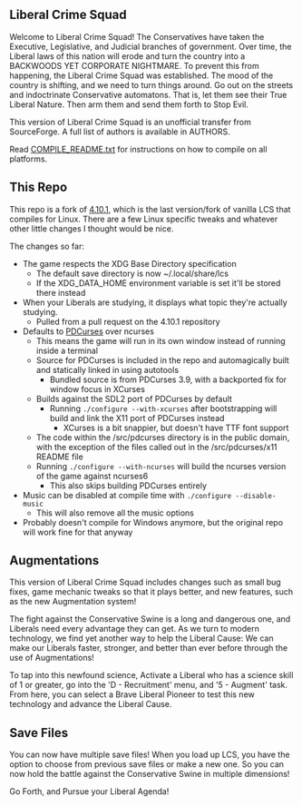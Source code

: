 ## Liberal Crime Squad

Welcome to Liberal Crime Squad! The Conservatives have taken the Executive, Legislative, and Judicial branches of government. Over time, the Liberal laws of this nation will erode and turn the country into a BACKWOODS YET CORPORATE NIGHTMARE. To prevent this from happening, the Liberal Crime Squad was established. The mood of the country is shifting, and we need to turn things around. Go out on the streets and indoctrinate Conservative automatons. That is, let them see their True Liberal Nature. Then arm them and send them forth to Stop Evil.

This version of Liberal Crime Squad is an unofficial transfer from SourceForge. A full list of authors is available in AUTHORS.

Read [COMPILE_README.txt](COMPILE_README.txt) for instructions on how to compile on all platforms.

## This Repo

This repo is a fork of [4.10.1](https://github.com/Kamal-Sadek/Liberal-Crime-Squad), which is the last version/fork of vanilla LCS that compiles for Linux. There are a few Linux specific tweaks and whatever other little changes I thought would be nice.

The changes so far:

- The game respects the XDG Base Directory specification
    - The default save directory is now ~/.local/share/lcs
    - If the XDG_DATA_HOME environment variable is set it'll be stored there instead
- When your Liberals are studying, it displays what topic they're actually studying.
    - Pulled from a pull request on the 4.10.1 repository
- Defaults to [PDCurses](https://www.pdcurses.org) over ncurses
    - This means the game will run in its own window instead of running inside a terminal
    - Source for PDCurses is included in the repo and automagically built and statically linked in using autotools
        - Bundled source is from PDCurses 3.9, with a backported fix for window focus in XCurses
    - Builds against the SDL2 port of PDCurses by default
        - Running `./configure --with-xcurses` after bootstrapping will build and link the X11 port of PDCurses instead
            - XCurses is a bit snappier, but doesn't have TTF font support
    - The code within the /src/pdcurses directory is in the public domain, with the exception of the files called out in the /src/pdcurses/x11 README file
    - Running `./configure --with-ncurses` will build the ncurses version of the game against ncurses6
        - This also skips building PDCurses entirely
- Music can be disabled at compile time with `./configure --disable-music`
    - This will also remove all the music options
- Probably doesn't compile for Windows anymore, but the original repo will work fine for that anyway

## Augmentations

This version of Liberal Crime Squad includes changes such as small bug fixes, game mechanic tweaks so that it plays better, and new features, such as the new Augmentation system!

The fight against the Conservative Swine is a long and dangerous one, and Liberals need every advantage they can get. As we turn to modern technology, we find yet another way to help the Liberal Cause: We can make our Liberals faster, stronger, and better than ever before through the use of Augmentations!

To tap into this newfound science, Activate a Liberal who has a science skill of 1 or greater, go into the 'D - Recruitment' menu, and '5 - Augment' task. From here, you can select a Brave Liberal Pioneer to test this new technology and advance the Liberal Cause.

## Save Files

You can now have multiple save files! When you load up LCS, you have the option to choose from previous save files or make a new one. So you can now hold the battle against the Conservative Swine in multiple dimensions!

Go Forth, and Pursue your Liberal Agenda!
